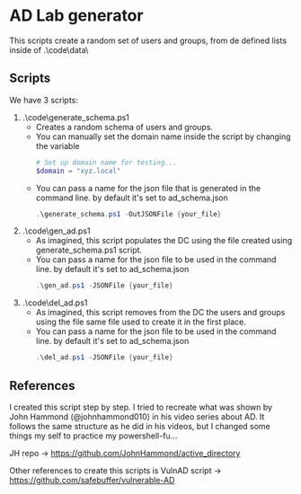 # AD Lab generator
This scripts create a random set of users and groups, from de defined lists inside of .\code\data\

## Scripts
We have 3 scripts:
1. .\code\generate_schema.ps1
	- Creates a random schema of users and groups.
	- You can manually set the domain name inside the script by changing the variable
		```powershell
		# Set up domain name for testing...
		$domain = "xyz.local"
		```
	- You can pass a name for the json file that is generated in the command line. by default it's set to ad_schema.json
		```powershell
		.\generate_schema.ps1 -OutJSONFile {your_file}
		```
2. .\code\gen_ad.ps1
	- As imagined, this script populates the DC using the file created using generate_schema.ps1 script.
	- You can pass a name for the json file to be used in the command line. by default it's set to ad_schema.json
		```powershell
		.\gen_ad.ps1 -JSONFile {your_file}
		```
3. .\code\del_ad.ps1
	- As imagined, this script removes from the DC the users and groups using the file same file used to create it in the first place.
	- You can pass a name for the json file to be used in the command line. by default it's set to ad_schema.json
		```powershell
		.\del_ad.ps1 -JSONFile {your_file}
		```

## References
I created this script step by step. I tried to recreate what was shown by John Hammond (@johnhammond010) in his video series about AD. It follows the same structure as he did in his videos, but I changed some things my self to practice my powershell-fu...

JH repo -> https://github.com/JohnHammond/active_directory

Other references to create this scripts is VulnAD script -> https://github.com/safebuffer/vulnerable-AD

